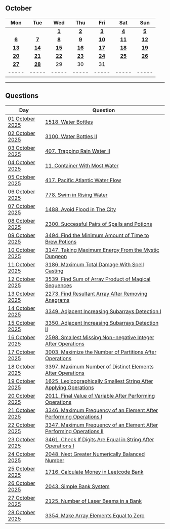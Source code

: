 October
---
| Mon | Tue | Wed | Thu | Fri | Sat | Sun |
| :---: | :---: | :---: | :---: | :---: | :---: | :---: |
|     |     | [**1**](01) | [**2**](02) | [**3**](03) | [**4**](04) | [**5**](05) |
| [**6**](06) | [**7**](07) | [**8**](08) | [**9**](09) | [**10**](10) | [**11**](11) | [**12**](12) |
| [**13**](13) | [**14**](14) | [**15**](15) | [**16**](16) | [**17**](17) | [**18**](18) | [**19**](19) |
| [**20**](20) | [**21**](21) | [**22**](22) | [**23**](23) | [**24**](24) | [**25**](25) | [**26**](26) |
| [**27**](27) | [**28**](28) | 29  | 30  | 31  |     |     |
| ----- | ----- | ----- | ----- | ----- | ----- | ----- |

---

Questions
---
| Day | Question |
| --- | --- |
| [01 October 2025](01) | [1518. Water Bottles](https://leetcode.com/problems/water-bottles) |
| [02 October 2025](02) | [3100. Water Bottles II](https://leetcode.com/problems/water-bottles-ii) |
| [03 October 2025](03) | [407. Trapping Rain Water II](https://leetcode.com/problems/trapping-rain-water-ii) |
| [04 October 2025](04) | [11. Container With Most Water](https://leetcode.com/problems/container-with-most-water) |
| [05 October 2025](05) | [417. Pacific Atlantic Water Flow](https://leetcode.com/problems/pacific-atlantic-water-flow) |
| [06 October 2025](06) | [778. Swim in Rising Water](https://leetcode.com/problems/swim-in-rising-water) |
| [07 October 2025](07) | [1488. Avoid Flood in The City](https://leetcode.com/problems/avoid-flood-in-the-city) |
| [08 October 2025](08) | [2300. Successful Pairs of Spells and Potions](https://leetcode.com/problems/successful-pairs-of-spells-and-potions) |
| [09 October 2025](09) | [3494. Find the Minimum Amount of Time to Brew Potions](https://leetcode.com/problems/find-the-minimum-amount-of-time-to-brew-potions) |
| [10 October 2025](10) | [3147. Taking Maximum Energy From the Mystic Dungeon](https://leetcode.com/problems/taking-maximum-energy-from-the-mystic-dungeon) |
| [11 October 2025](11) | [3186. Maximum Total Damage With Spell Casting](https://leetcode.com/problems/maximum-total-damage-with-spell-casting) |
| [12 October 2025](12) | [3539. Find Sum of Array Product of Magical Sequences](https://leetcode.com/problems/find-sum-of-array-product-of-magical-sequences) |
| [13 October 2025](13) | [2273. Find Resultant Array After Removing Anagrams](https://leetcode.com/problems/find-resultant-array-after-removing-anagrams) |
| [14 October 2025](14) | [3349. Adjacent Increasing Subarrays Detection I](https://leetcode.com/problems/adjacent-increasing-subarrays-detection-i) |
| [15 October 2025](15) | [3350. Adjacent Increasing Subarrays Detection II](https://leetcode.com/problems/adjacent-increasing-subarrays-detection-ii) |
| [16 October 2025](16) | [2598. Smallest Missing Non-negative Integer After Operations](https://leetcode.com/problems/smallest-missing-non-negative-integer-after-operations) |
| [17 October 2025](17) | [3003. Maximize the Number of Partitions After Operations](https://leetcode.com/problems/maximize-the-number-of-partitions-after-operations) |
| [18 October 2025](18) | [3397. Maximum Number of Distinct Elements After Operations](https://leetcode.com/problems/maximum-number-of-distinct-elements-after-operations) |
| [19 October 2025](19) | [1625. Lexicographically Smallest String After Applying Operations](https://leetcode.com/problems/lexicographically-smallest-string-after-applying-operations) |
| [20 October 2025](20) | [2011. Final Value of Variable After Performing Operations](https://leetcode.com/problems/final-value-of-variable-after-performing-operations) |
| [21 October 2025](21) | [3346. Maximum Frequency of an Element After Performing Operations I](https://leetcode.com/problems/maximum-frequency-of-an-element-after-performing-operations-i) |
| [22 October 2025](22) | [3347. Maximum Frequency of an Element After Performing Operations II](https://leetcode.com/problems/maximum-frequency-of-an-element-after-performing-operations-ii) |
| [23 October 2025](23) | [3461. Check If Digits Are Equal in String After Operations I](https://leetcode.com/problems/check-if-digits-are-equal-in-string-after-operations-i) |
| [24 October 2025](24) | [2048. Next Greater Numerically Balanced Number](https://leetcode.com/problems/next-greater-numerically-balanced-number) |
| [25 October 2025](25) | [1716. Calculate Money in Leetcode Bank](https://leetcode.com/problems/calculate-money-in-leetcode-bank) |
| [26 October 2025](26) | [2043. Simple Bank System](https://leetcode.com/problems/simple-bank-system) |
| [27 October 2025](27) | [2125. Number of Laser Beams in a Bank](https://leetcode.com/problems/number-of-laser-beams-in-a-bank) |
| [28 October 2025](28) | [3354. Make Array Elements Equal to Zero](https://leetcode.com/problems/make-array-elements-equal-to-zero) |
